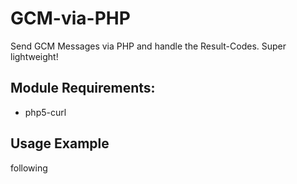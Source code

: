 GCM-via-PHP
===========

Send GCM Messages via PHP and handle the Result-Codes. Super lightweight!

Module Requirements:
---- 
* php5-curl 

Usage Example
----
following

